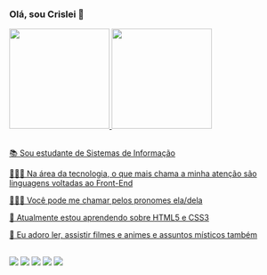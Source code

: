 ### Olá, sou Crislei 💫

<div align="justify">
  <a href="https://github.com/Akislis">
  <img height="180em" src="https://github-readme-stats.vercel.app/api?username=Akislis&show_icons=true&theme=react&include_all_commits=true&count_private=true"/>
  <img height="180em" src="https://github-readme-stats.vercel.app/api/top-langs/?username=Akislis&layout=compact&langs_count=7&theme=react"/>
</div>
</br>

📚 Sou estudante de Sistemas de Informação

👩🏽‍💻 Na área da tecnologia, o que mais chama a minha atenção são linguagens voltadas ao Front-End

🧙🏽‍♀️ Você pode me chamar pelos pronomes ela/dela

🎑 Atualmente estou aprendendo sobre HTML5 e CSS3

🎨 Eu adoro ler, assistir filmes e animes e assuntos místicos também

</br>
<div> 
  <a href="https://www.instagram.com/aki_liis/" target="_blank"><img src="https://img.shields.io/badge/-Instagram-%23E4405F?style=for-the-badge&logo=instagram&logoColor=white" target="_blank"></a>
  <a href = "mailto:crislei.barreto.lisboa@gmail.com"><img src="https://img.shields.io/badge/-Gmail-%23333?style=for-the-badge&logo=gmail&logoColor=white" target="_blank"></a>
  <a href="https://www.linkedin.com/in/crislei-lisboa-baa645161/" target="_blank"><img src="https://img.shields.io/badge/-LinkedIn-%230077B5?style=for-the-badge&logo=linkedin&logoColor=white" target="_blank"></a> 
  <a href = "https://open.spotify.com/user/criis_lisboa"><img src="https://img.shields.io/badge/Spotify-1ED760?&style=for-the-badge&logo=spotify&logoColor=white" target="_blank"></a>
   <a href="https://steamcommunity.com/id/Akislis/" target="_blank"><img src="https://img.shields.io/badge/Steam-000000?style=for-the-badge&logo=steam&logoColor=white" target="_blank"></a>
  </div>
